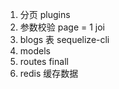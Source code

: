 1. 分页 plugins
2. 参数校验 page = 1 joi
3. blogs 表 sequelize-cli
4. models
5. routes finall
6. redis 缓存数据